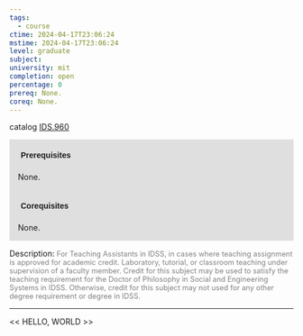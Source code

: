 ```yaml
---
tags:
  - course
ctime: 2024-04-17T23:06:24
mstime: 2024-04-17T23:06:24
level: graduate
subject: 
university: mit
completion: open
percentage: 0
prereq: None.
coreq: None.
---
```


catalog [IDS.960](http://student.mit.edu/catalog/mIDSa.html#IDS.960)

<span style="display: block; padding: 15px; background-color: rgb(100, 100, 100, 0.2);"><font id="m_prereq4060_0" style="display: block; font-family: Arial, sans-serif; font-weight: bold; padding: 5px">Prerequisites</font><br><span id="prereq4060_0">None.</span></span>
<span style="display: block; padding: 15px; background-color: rgb(100, 100, 100, 0.2);"><font id="m_coreq4060_0" style="display: block; font-family: Arial, sans-serif; font-weight: bold; padding: 5px">Corequisites</font><br><span id="coreq4060_0">None.</span></span>

<font style="">Description:</font>
<font style="color: grey; font-size: 0.8rem;">For Teaching Assistants in IDSS, in cases where teaching assignment is approved for academic credit. Laboratory, tutorial, or classroom teaching under supervision of a faculty member. Credit for this subject may be used to satisfy the teaching requirement for the Doctor of Philosophy in Social and Engineering Systems in IDSS. Otherwise, credit for this subject may not used for any other degree requirement or degree in IDSS.</font>



---

<< HELLO, WORLD >>
